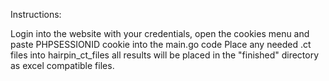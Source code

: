 Instructions:

Login into the website with your credentials, open the cookies menu and paste PHPSESSIONID cookie into the main.go code 
Place any needed .ct files into hairpin\_ct\_files
all results will be placed in the "finished" directory as excel compatible files. 
